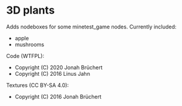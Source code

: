 # 3D plants

Adds nodeboxes for some minetest_game nodes.
Currently included:
 * apple
 * mushrooms

Code (WTFPL):
 * Copyright (C) 2020 Jonah Brüchert
 * Copyright (C) 2016 Linus Jahn

Textures (CC BY-SA 4.0):
 * Copyright (C) 2016 Jonah Brüchert

